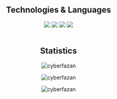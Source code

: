 <!-- <img src="https://komarev.com/ghpvc/?username=cyberfazan&label=Profile%20views&color=0e75b6&style=flat" alt="cyberfazan"/> -->
<div align="center"><h2>Technologies & Languages</h2><img src="https://img.shields.io/badge/OS-Linux-informational?style=flat&logo=linux&logoColor=white&color=2863C9"/>
<img src="https://img.shields.io/badge/Editor-VSCode-informational?style=flat&logo=notepad%2B%2B&logoColor=white&color=2863C9"/>
<img src="https://img.shields.io/badge/AI-ChatGPT4-informational?style=flat&logo=openai&logoColor=white&color=2863C9"/>
<img src="https://img.shields.io/badge/Code-Python-informational?style=flat&logo=python&logoColor=white&color=2863C9"/>
<br><br>
<h2>Statistics</h2>
<p><img align="center" src="https://github-readme-stats.vercel.app/api/top-langs?username=cyberfazan&show_icons=true&locale=en&layout=compact" alt="cyberfazan"/></p>
<p><img align="center" src="https://github-readme-stats.vercel.app/api?username=cyberfazan&show_icons=true&locale=en" alt="cyberfazan"/></p>
<p><img align="center" src="https://github-readme-streak-stats.herokuapp.com/?user=cyberfazan&" alt="cyberfazan"/></p>
</div>

<!--
**CyberFazaN/CyberFazaN** is a ✨ _special_ ✨ repository because its `README.md` (this file) appears on your GitHub profile.

Here are some ideas to get you started:

- 🔭 I’m currently working on ...
- 🌱 I’m currently learning ...
- 👯 I’m looking to collaborate on ...
- 🤔 I’m looking for help with ...
- 💬 Ask me about ...
- 📫 How to reach me: ...
- 😄 Pronouns: ...
- ⚡ Fun fact: ...
-->
